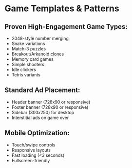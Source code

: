 # Game Templates & Patterns

## Proven High-Engagement Game Types:
- 2048-style number merging
- Snake variations
- Match-3 puzzles
- Breakout/Arkanoid clones
- Memory card games
- Simple shooters
- Idle clickers
- Tetris variants

## Standard Ad Placement:
- Header banner (728x90 or responsive)
- Footer banner (728x90 or responsive)
- Sidebar (300x250) for desktop
- Interstitial ads on game over

## Mobile Optimization:
- Touch/swipe controls
- Responsive layouts
- Fast loading (<3 seconds)
- Fullscreen-friendly